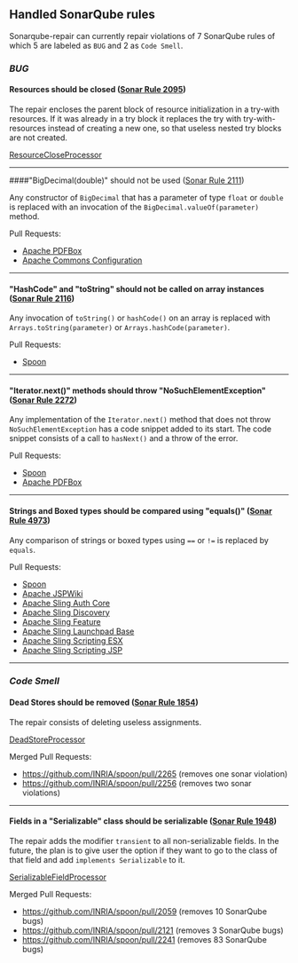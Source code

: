 ## Handled SonarQube rules

Sonarqube-repair can currently repair violations of 7 SonarQube rules of which 5 are labeled as `BUG` and 2 as `Code Smell`.

### *BUG*

#### Resources should be closed ([Sonar Rule 2095](https://rules.sonarsource.com/java/RSPEC-2095))

The repair encloses the parent block of resource initialization in a try-with resources.
If it was already in a try block it replaces the try with try-with-resources instead 
of creating a new one, so that useless nested try blocks are not created.

[ResourceCloseProcessor](https://github.com/kth-tcs/sonarqube-repair/blob/master/src/main/java/ResourceCloseProcessor.java)

------

####"BigDecimal(double)" should not be used ([Sonar Rule 2111](https://rules.sonarsource.com/java/RSPEC-2111))

Any constructor of `BigDecimal` that has a parameter of type `float` or `double` is replaced with an invocation of the `BigDecimal.valueOf(parameter)` method.

Pull Requests:

* [Apache PDFBox](https://github.com/kth-tcs/sonarqube-repair/tree/master/experimentation/pull-requests/pdfbox/2111)
* [Apache Commons Configuration](https://github.com/kth-tcs/sonarqube-repair/tree/master/experimentation/pull-requests/commons-configuration/2111)

-----

#### "HashCode" and "toString" should not be called on array instances ([Sonar Rule 2116](https://rules.sonarsource.com/java/RSPEC-2116))

Any invocation of `toString()` or `hashCode()` on an array is replaced with `Arrays.toString(parameter)` or `Arrays.hashCode(parameter)`.

Pull Requests:

* [Spoon](https://github.com/kth-tcs/sonarqube-repair/tree/master/experimentation/pull-requests/spoon-core/2116)

-----

#### "Iterator.next()" methods should throw "NoSuchElementException" ([Sonar Rule 2272](https://rules.sonarsource.com/java/RSPEC-2272))

Any implementation of the `Iterator.next()` method that does not throw `NoSuchElementException` has a code snippet added to its start. The code snippet consists of a call to `hasNext()` and a throw of the error.

Pull Requests:

* [Spoon](https://github.com/kth-tcs/sonarqube-repair/tree/master/experimentation/pull-requests/spoon-core/2272)
* [Apache PDFBox](https://github.com/kth-tcs/sonarqube-repair/tree/master/experimentation/pull-requests/pdfbox/2272)

-----

#### Strings and Boxed types should be compared using "equals()" ([Sonar Rule 4973](https://rules.sonarsource.com/java/RSPEC-4973))

Any comparison of strings or boxed types using `==` or `!=` is replaced by `equals`.

Pull Requests:

* [Spoon](https://github.com/kth-tcs/sonarqube-repair/tree/master/experimentation/pull-requests/spoon-core/4973)
* [Apache JSPWiki](https://github.com/kth-tcs/sonarqube-repair/tree/master/experimentation/pull-requests/jspwiki/4973)
* [Apache Sling Auth Core](https://github.com/kth-tcs/sonarqube-repair/tree/master/experimentation/pull-requests/sling-auth-core/4973)
* [Apache Sling Discovery](https://github.com/kth-tcs/sonarqube-repair/tree/master/experimentation/pull-requests/sling-discovery/4973)
* [Apache Sling Feature](https://github.com/kth-tcs/sonarqube-repair/tree/master/experimentation/pull-requests/sling-feature/4973)
* [Apache Sling Launchpad Base](https://github.com/kth-tcs/sonarqube-repair/tree/master/experimentation/pull-requests/sling-launchpad-base/4973)
* [Apache Sling Scripting ESX](https://github.com/kth-tcs/sonarqube-repair/tree/master/experimentation/pull-requests/sling-scripting-esx/4973)
* [Apache Sling Scripting JSP](https://github.com/kth-tcs/sonarqube-repair/tree/master/experimentation/pull-requests/sling-scripting-jsp/4973)

-----

### *Code Smell*

#### Dead Stores should be removed ([Sonar Rule 1854](https://rules.sonarsource.com/java/RSPEC-1854))

The repair consists of deleting useless assignments.

[DeadStoreProcessor](https://github.com/kth-tcs/sonarqube-repair/blob/master/src/main/java/DeadStoreProcessor.java)

Merged Pull Requests:

* https://github.com/INRIA/spoon/pull/2265
(removes one sonar violation)
* https://github.com/INRIA/spoon/pull/2256
(removes two sonar violations)

------

#### Fields in a "Serializable" class should be serializable ([Sonar Rule 1948](https://rules.sonarsource.com/java/RSPEC-1948))

The repair adds the modifier `transient` to all non-serializable
fields. In the future, the plan is to give user the option if they want to go to the class
of that field and add `implements Serializable` to it.

[SerializableFieldProcessor](https://github.com/kth-tcs/sonarqube-repair/blob/master/src/main/java/SerializableFieldProcessor.java)

Merged Pull Requests:

* https://github.com/INRIA/spoon/pull/2059  (removes 10 SonarQube bugs)
* https://github.com/INRIA/spoon/pull/2121  (removes 3 SonarQube bugs)
* https://github.com/INRIA/spoon/pull/2241  (removes 83 SonarQube bugs)
